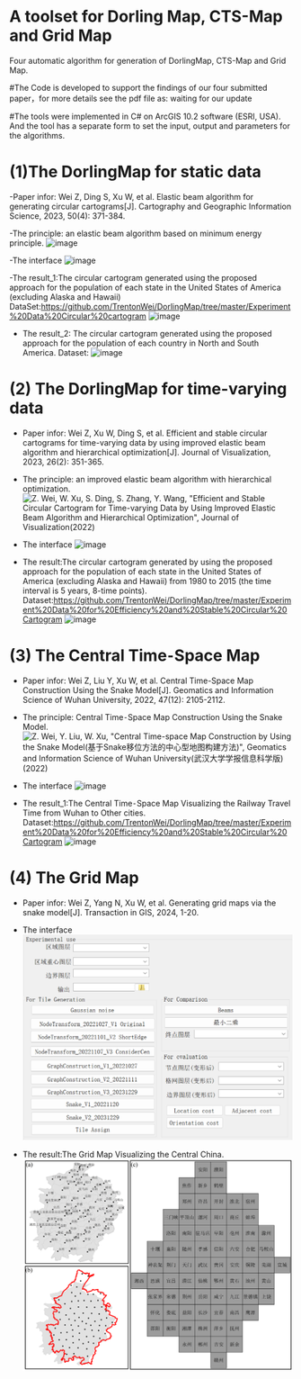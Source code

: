 # A toolset for Dorling Map, CTS-Map and Grid Map
Four automatic algorithm for generation of DorlingMap, CTS-Map and Grid Map.

#The Code is developed to support the findings of our four submitted paper，for more details see the pdf file as: waiting for our update 

#The tools were implemented in C# on ArcGIS 10.2 software (ESRI, USA). And the tool has a separate form to set the input, output and parameters for the algorithms.

# (1)The DorlingMap for static data
-Paper infor: Wei Z, Ding S, Xu W, et al. Elastic beam algorithm for generating circular cartograms[J]. Cartography and Geographic Information Science, 2023, 50(4): 371-384.

-The principle: an elastic beam algorithm based on minimum energy principle. 
![image](https://github.com/TrentonWei/DorlingMap/blob/master/Principle-1.png)

-The interface
![image](https://github.com/TrentonWei/DorlingMap/blob/master/Interface-1.png)

-The result_1:The circular cartogram generated using the proposed approach for the population of each state in the United States of America (excluding Alaska and Hawaii)
DataSet:https://github.com/TrentonWei/DorlingMap/tree/master/Experiment%20Data%20Circular%20cartogram
![image](https://github.com/TrentonWei/DorlingMap/blob/master/USA-1.png)

- The result_2: The circular cartogram generated using the proposed approach for the population of each country in North and South America. 
Dataset:
![image](https://github.com/TrentonWei/DorlingMap/blob/master/American.png)


# (2) The DorlingMap for time-varying data
- Paper infor: Wei Z, Xu W, Ding S, et al. Efficient and stable circular cartograms for time-varying data by using improved elastic beam algorithm and hierarchical optimization[J]. Journal of Visualization, 2023, 26(2): 351-365.

- The principle: an improved elastic beam algorithm with hierarchical optimization. 
![Z. Wei, W. Xu, S. Ding, S. Zhang, Y. Wang, "Efficient and Stable Circular Cartogram for Time-varying Data by Using Improved Elastic Beam Algorithm and Hierarchical Optimization", Journal of Visualization(2022)](https://link.springer.com/article/10.1007/s12650-022-00878-z)

- The interface
![image](https://github.com/TrentonWei/DorlingMap/blob/master/interface-2.png)

- The result:The circular cartogram generated by using the proposed approach for the population of each state in the United States of America (excluding Alaska and Hawaii) from 1980 to 2015 (the time interval is 5 years, 8-time points).
Dataset:https://github.com/TrentonWei/DorlingMap/tree/master/Experiment%20Data%20for%20Efficiency%20and%20Stable%20Circular%20Cartogram
![image](https://github.com/TrentonWei/DorlingMap/blob/master/USA-2.png)

# (3) The Central Time⁃Space Map 
- Paper infor: Wei Z, Liu Y, Xu W, et al. Central Time-Space Map Construction Using the Snake Model[J]. Geomatics and Information Science of Wuhan University, 2022, 47(12): 2105-2112.

- The principle: Central Time⁃Space Map Construction Using the Snake Model. 
![Z. Wei, Y. Liu, W. Xu, "Central Time-space Map Construction by Using the Snake Model(基于Snake移位方法的中心型地图构建方法)", Geomatics and Information Science of Wuhan University(武汉大学学报信息科学版)(2022)](https://mp.weixin.qq.com/s/9_4TyPiRh_qR52JWNgkuCQ)

- The interface
![image](https://github.com/TrentonWei/DorlingMap/blob/master/interface-3.png)

- The result_1:The Central Time⁃Space Map Visualizing the Railway Travel Time from Wuhan to Other cities.
Dataset:https://github.com/TrentonWei/DorlingMap/tree/master/Experiment%20Data%20for%20Efficiency%20and%20Stable%20Circular%20Cartogram
![image](https://github.com/TrentonWei/DorlingMap/blob/master/CTMap.tif)

# (4) The Grid Map 
- Paper infor: Wei Z, Yang N, Xu W, et al. Generating grid maps via the snake model[J]. Transaction in GIS, 2024, 1-20.

- The interface
![image](https://github.com/TrentonWei/DorlingMap/blob/master/interface-4.png)

- The result:The Grid Map Visualizing the Central China.
![image](https://github.com/TrentonWei/DorlingMap/blob/master/GridMap.tif)


